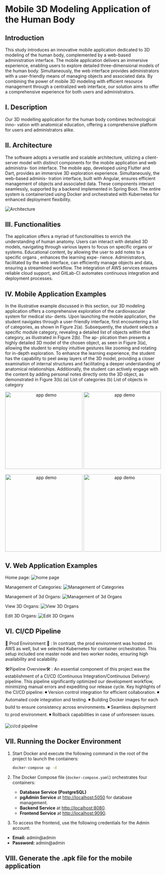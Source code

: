 # Mobile 3D Modeling Application of the Human Body

## Introduction

This study introduces an innovative mobile application dedicated to 3D modeling of the human body, complemented by a web-based administration interface. The mobile application delivers an immersive experience, enabling users to explore detailed three-dimensional models of the human body. Simultaneously, the web interface provides administrators with a user-friendly means of managing objects and associated data. By combining the power of mobile 3D modeling with efficient resource management through a centralized web interface, our solution aims to offer a comprehensive experience for both users and administrators. 

## I. Description

Our 3D modelling application for the human body combines technological inno-
vation with anatomical education, offering a comprehensive platform for users
and administrators alike.

## II. Architecture
The software adopts a versatile and scalable architecture, utilizing a client-server
model with distinct components for the mobile application and web administra-
tion interface. The mobile app, developed using Flutter and Dart, provides an
immersive 3D exploration experience. Simultaneously, the web-based adminis-
tration interface, built with Angular, ensures efficient management of objects and
associated data. These components interact seamlessly, supported by a backend
implemented in Spring Boot. The entire system is containerized using Docker
and orchestrated with Kubernetes for enhanced deployment flexibility.

![Architecture](/images/archi.png)

## III. Functionalities

The application offers a myriad of functionalities to enrich the understanding of
human anatomy. Users can interact with detailed 3D models, navigating through
various layers to focus on specific organs or systems. Educational content, by
allowing the user to add notes to a specific organs , enhances the learning expe-
rience. Administrators, facilitated by the web interface, can efficiently manage
objects and data, ensuring a streamlined workflow. The integration of AWS
services ensures reliable cloud support, and GitLab-CI automates continuous
integration and deployment processes.

## IV. Mobile Application Examples

In the illustrative example discussed in this section, our 3D modeling application
offers a comprehensive exploration of the cardiovascular system for medical stu-
dents. Upon launching the mobile application, the student navigates through a
user-friendly interface, first encountering a list of categories, as shown in Figure
2(a). Subsequently, the student selects a specific module category, revealing a
detailed list of objects within that category, as illustrated in Figure 2(b). The ap-
plication then presents a highly detailed 3D model of the chosen object, as seen
in Figure 3(a), allowing the student to employ intuitive gestures like zooming
and rotating for in-depth exploration.
To enhance the learning experience, the student has the capability to peel away
layers of the 3D model, providing a closer examination of internal structures and
facilitating a deeper understanding of anatomical relationships. Additionally, the
student can actively engage with the content by adding personal notes directly
onto the 3D object, as demonstrated in Figure 3(b).(a) List of categories (b) List of objects in category
<p align="center">
<img src="/images/1.jpg" alt="app demo" width="250"/> <img src="/images/2.jpg" alt="app demo" width="250"/> 
</p>
<p align="center">
<img src="/images/3.jpg" alt="app demo" width="250"/> <img src="/images/4.jpg" alt="app demo" width="250"/> 
</p>

## V. Web Application Examples
Home page:
![home page](/images/dash.png)

Management of Categories:
![Management of Categories](/images/cat.png)

Management of 3d Organs:
![Management of 3d Organs](/images/objs.png)

View 3D Organs:
![View 3D Organs](/images/demo.png)

Edit 3D Organs:
![Edit 3D Organs](/images/edit.png)

## VI. CI/CD Pipeline
🚀 Prod Environment 🚀 :
In contrast, the prod environment was hosted on AWS as well, but we selected Kubernetes for container orchestration. This setup included one master node and two worker nodes, ensuring high availability and scalability.

🛠️Pipeline Overview🛠️ :
An essential component of this project was the establishment of a CI/CD (Continuous Integration/Continuous Delivery) pipeline. This pipeline significantly optimized our development workflow, minimizing manual errors and expediting our release cycle.
Key highlights of the CI/CD pipeline:
◾ Version control integration for efficient collaboration.
◾ Automated code integration and testing.
◾ Building Docker images for each build to ensure consistency across environments.
◾ Seamless deployment to prod environment.
◾ Rollback capabilities in case of unforeseen issues.

![ci/cd pipeline](/images/pipeline-archi.png)


## VII. Running the Docker Environment

1. Start Docker and execute the following command in the root of the project to launch the containers:

    ```bash
    docker-compose up -d
    ```

2. The Docker Compose file (`docker-compose.yaml`) orchestrates four containers:

   - **Database Service (PostgreSQL)**
   - **pgAdmin Service** at [http://localhost:5050](http://localhost:5050) for database management.
   - **Backend Service** at [http://localhost:8080](http://localhost:8080).
   - **Frontend Service** at [http://localhost:9090](http://localhost:9090).


2. To access the frontend, use the following credentials for the Admin account:

- **Email:** admin@admin
- **Password:** admin@admin


## VIII. Generate the .apk file for the mobile application